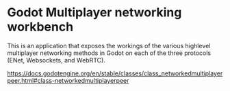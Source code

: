 # Godot Multiplayer networking workbench

This is an application that exposes the workings of the various highlevel multiplayer networking methods 
in Godot on each of the three protocols (ENet, Websockets, and WebRTC).

https://docs.godotengine.org/en/stable/classes/class_networkedmultiplayerpeer.html#class-networkedmultiplayerpeer
